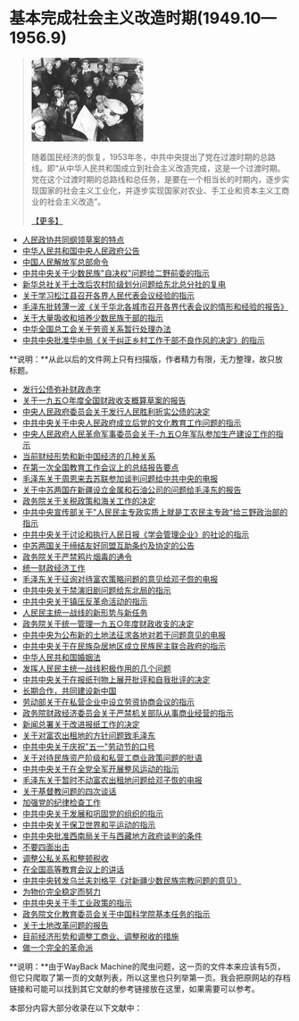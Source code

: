 # 基本完成社会主义改造时期(1949.10—1956.9)

>
> ![](../../pic/006.jpg)
>
> 随着国民经济的恢复，1953年冬，中共中央提出了党在过渡时期的总路线。即“从中华人民共和国成立到社会主义改造完成，这是一个过渡时期。党在这个过渡时期的总路线和总任务，是要在一个相当长的时期内，逐步实现国家的社会主义工业化，并逐步实现国家对农业、手工业和资本主义工商业的社会主义改造”。
> 
> [【更多】](./introduce.md)

- [人民政协共同纲领草案的特点](./article-1.md)
- [中华人民共和国中央人民政府公告](./article-2.md)
- [中国人民解放军总部命令](./article-3.md)
- [中共中央关于少数民族"自决权"问题给二野前委的指示](./article-4.md)
- [新华总社关于土改后农村阶级划分问题给东北总分社的复电](./article-5.md)
- [关于学习松江县召开各界人民代表会议经验的指示](./article-6.md)
- [毛泽东批转薄一波《关于华北各城市召开各界代表会议的情形和经验的报告》](./article-7.md)
- [关于大量吸收和培养少数民族干部的指示](./article-8.md)
- [中华全国总工会关于劳资关系暂行处理办法](./article-9.md)
- [中共中央批准华中局《关于纠正乡村工作干部不良作风的决定》的指示](./article-10.md)

**说明：**从此以后的文件网上只有扫描版，作者精力有限，无力整理，故只放标题。

- [发行公债弥补财政赤字](./article-11.md)
- [关于一九五○年度全国财政收支概算草案的报告](./article-12.md)
- [中央人民政府委员会关于发行人民胜利折实公债的决定](./article-13.md)
- [中共中央关于中央人民政府成立后党的文化教育工作问题的指示](./article-14.md)
- [中央人民政府人民革命军事委员会关于-九五○年军队参加生产建设工作的指示](./article-15.md)
- [当前财经形势和新中国经济的几种关系](./article-16.md)
- [在第一次全国教育工作会议上的总结报告要点](./article-17.md)
- [毛泽东关于周恩来去苏联参加谈判问题给中共中央的电报](./article-18.md)
- [关于中苏两国在新疆设立金属和石油公司的问题给毛泽东的报告](./article-19.md)
- [政务院关于关税政策和海关工作的决定](./article-20.md)
- [中共中央宣传部关于"人民民主专政实质上就是工农民主专政"给三野政治部的指示](./article-21.md)
- [中共中央关于讨论和执行人民日报《学会管理企业》的社论的指示](./article-22.md)
- [中苏两国关于缔结友好同盟互助条约及协定的公告](./article-23.md)
- [政务院关于严禁鸦片烟毒的通令](./article-24.md)
- [统一财政经济工作](./article-25.md)
- [毛泽东关于征询对待富农策略问题的意见给邓子恢的电报](./article-26.md)
- [中共中央关于禁演旧剧问题给东北局的指示](./article-27.md)
- [中共中央关于镇压反革命活动的指示](./article-28.md)
- [人民民主统一战线的新形势与新任务](./article-29.md)
- [政务院关于统一管理一九五○年度财政收支的决定](./article-30.md)
- [中共中央为公布新的土地法征求各地对若干问题意见的电报](./article-31.md)
- [中共中央关于在民族杂居地区成立民族民主联合政府的指示](./article-32.md)
- [中华人民共和国婚姻法](./article-33.md)
- [发挥人民民主统一战线积极作用的几个问题](./article-34.md)
- [中共中央关于在报纸刊物上展开批评和自我批评的决定](./article-35.md)
- [长期合作，共同建设新中国](./article-36.md)
- [劳动部关于在私营企业中设立劳资协商会议的指示](./article-37.md)
- [政务院财政经济委员会关于严禁机关部队从事商业经营的指示](./article-38.md)
- [新闻总署关于改进报纸工作的决定](./article-39.md)
- [关于对富农出租地的方针问题致毛泽东](./article-40.md)
- [中共中央关于庆祝"五一"劳动节的口号](./article-41.md)
- [关于对待民族资产阶级和私营工商业政策问题的批语](./article-42.md)
- [中共中央关于在全党全军开展整风运动的指示](./article-43.md)
- [毛泽东关于暂时不动富农出租地问题给邓子恢的电报](./article-44.md)
- [关于基督教问题的四次谈话](./article-45.md)
- [加强党的纪律检查工作](./article-46.md)
- [中共中央关于发展和巩固党的组织的指示](./article-47.md)
- [中共中央关于保卫世界和平运动的指示](./article-48.md)
- [中共中央批准西南局关于与西藏地方政府谈判的条件](./article-49.md)
- [不要四面出击](./article-50.md)
- [调整公私关系和整顿税收](./article-51.md)
- [在全国高等教育会议上的讲话](./article-52.md)
- [中共中央转发乌兰夫刘格平《对新疆少数民族宗教问题的意见》](./article-53.md)
- [为物价完全稳定而努力](./article-54.md)
- [中共中央关于手工业政策的指示](./article-55.md)
- [政务院文化教育委员会关于中国科学院基本任务的指示](./article-56.md)
- [关于土地改革问题的报告](./article-57.md)
- [目前经济形势和调整工商业、调整税收的措施](./article-58.md)
- [做一个完全的革命派](./article-59.md)

**说明：**由于WayBack Machine的爬虫问题，这一页的文件本来应该有5页，但它只爬取了第一页的文献列表，所以这里也只列举第一页。我会把原网站的存档链接和可能可以找到其它文献的参考链接放在这里，如果需要可以参考。

本部分内容大部分收录在以下文献中：